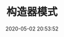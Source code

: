 ---
title: 构造器模式
index_img: /post_index_img/软件工程
date: 2020-05-02 20:53:52
categories:
    - 软件工程
    - 设计模式
tags:
    - 软件工程
    - 设计模式
---